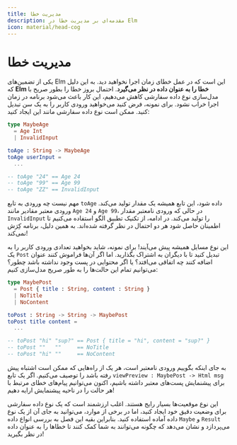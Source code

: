 ```yaml
---
title: مدیریت خطا
description: مقدمه‌ای بر مدیریت خطا در Elm
icon: material/head-cog
---
```


# مدیریت خطا

یکی از تضمین‌های Elm این است که در عمل خطای زمان اجرا نخواهید دید. به این دلیل که **Elm خطا را به عنوان داده در نظر می‌گیرد**. احتمال بروز خطا را بطور صریح با مدل‌سازی نوع داده سفارشی کاهش می‌دهیم، این کار باعث می‌شود برنامه در زمان اجرا خراب نشود. برای نمونه، فرض کنید می‌خواهید ورودی کاربر را به یک سن تبدیل کنید. ممکن است نوع داده سفارشی مانند این ایجاد کنید:

```elm
type MaybeAge
  = Age Int
  | InvalidInput

toAge : String -> MaybeAge
toAge userInput =
  ...

-- toAge "24" == Age 24
-- toAge "99" == Age 99
-- toAge "ZZ" == InvalidInput
```

مهم نیست چه ورودی به تابع `toAge` داده شود، این تابع همیشه یک مقدار تولید می‌کند. ورودی معتبر مقادیر مانند `Age 24` و `Age 99`، در حالی که ورودی نامعتبر مقدار `InvalidInput` را تولید می‌کند. در ادامه، از تکنیک تطبیق الگو استفاده می‌کنیم تا اطمینان حاصل شود هر دو احتمال در نظر گرفته شده‌اند. به همین دلیل، برنامه کِرَش نمی‌کند!

این نوع مسایل همیشه پیش می‌آیند! برای نمونه، شاید بخواهید تعدادی ورودی کاربر را به یک `Post` تبدیل کنید تا با دیگران به اشتراک بگذارید. اما اگر آن‌ها فراموش کنند عنوان اضافه کنند چه اتفاقی می‌افتد؟ یا اگر محتوایی در پست وجود نداشته باشد چطور؟ می‌توانیم تمام این حالت‌ها را به طور صریح مدل‌سازی کنیم:

```elm
type MaybePost
  = Post { title : String, content : String }
  | NoTitle
  | NoContent

toPost : String -> String -> MaybePost
toPost title content =
  ...

-- toPost "hi" "sup?" == Post { title = "hi", content = "sup?" }
-- toPost ""   ""     == NoTitle
-- toPost "hi" ""     == NoContent
```

به جای اینکه بگوییم ورودی نامعتبر است، هر یک از راه‌هایی که ممکن است اشتباه پیش رفته باشد را توصیف می‌کنیم. اگر یک تابع `viewPreview : MaybePost -> Html msg` برای پیشنمایش پست‌های معتبر داشته باشیم، اکنون می‌توانیم پیام‌های خطای مرتبط با هر حالت را در ناحیه پیشنمایش ارایه دهیم!

این نوع موقعیت‌ها بسیار رایج هستند. اغلب ارزشمند است که یک نوع داده سفارشی برای وضعیت دقیق خود ایجاد کنید، اما در برخی از موارد، می‌توانید به جای آن از یک نوع داده آماده استفاده کنید. بنابراین بقیه این فصل به بررسی انواع داده `Maybe` و `Result` می‌پردازد و نشان می‌دهد که چگونه می‌توانند به شما کمک کنند تا خطاها را به عنوان داده در نظر بگیرید!
